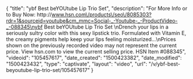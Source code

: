 {
    "title": "ybf Best beYOUtube Lip Trio Set",
    "description": "For More Info or to Buy Now: http:\/\/www.hsn.com\/products\/seo\/8085303?rdr=1&sourceid=youtube&cm_mmc=Social-_-Youtube-_-ProductVideo-_-088345\nybf Best beYOUtube Lip Trio Set  \nDrench your lips in a seriously sultry color with this sexy lipstick trio. Formulated with Vitamin E, the creamy pigments help keep your lips feeling moisturized...\nPrices shown on the previously recorded video may not represent the current price.  View hsn.com to view the current selling price. HSN Item #088345",
    "videoid": "105457617",
    "date_created": "1500423382",
    "date_modified": "1500423432",
    "type": "captivate",
    "layout": "video",
    "url": "\/v\/ybf-best-beyoutube-lip-trio-set\/105457617"
}